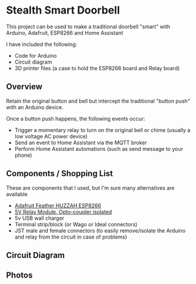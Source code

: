 # Stealth Smart Doorbell

This project can be used to make a traditional doorbell "smart" with Arduino, Adafruit, ESP8266 and Home Assistant

I have included the following:

- Code for Arduino
- Circuit diagram
- 3D printer files (a case to hold the ESP8266 board and Relay board)

## Overview

Retain the original button and bell but intercept the traditional "button push" with an Arduino device. 

Once a button push happens, the following events occur:
- Trigger a momentary relay to turn on the original bell or chime (usually a low voltage AC power device)
- Send an event to Home Assistant via the MQTT broker
- Perform Home Assistant automations (such as send message to your phone)

## Components / Shopping List

These are components that I used, but I'm sure many alternatives are available

- [Adafruit Feather HUZZAH ESP8266](https://learn.adafruit.com/adafruit-feather-huzzah-esp8266)
- [5V Relay Module, Opto-coupler isolated](https://www.ebay.co.uk/itm/164736285470)
- 5v USB wall charger
- Terminal strip/block (or Wago or Ideal connectors)
- JST male and female connectors (to easily remove/isolate the Arduino and relay from the circuit in case of problems)

## Circuit Diagram

## Photos
